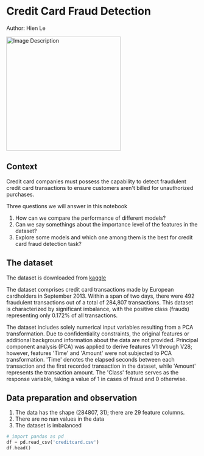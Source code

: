 # Credit Card Fraud Detection #
Author: Hien Le

<img src="https://securityintelligence.com/wp-content/webp-express/webp-images/doc-root/wp-content/uploads/2016/09/credit-card-fraud-remains-a-risk.jpg.webp" alt="Image Description" style="width: 300px;"/>

## Context ## 
Credit card companies must possess the capability to detect fraudulent credit card transactions to ensure customers aren't billed for unauthorized purchases.

Three questions we will answer in this notebook
1. How can we compare the performance of different models?
2. Can we say somethings about the importance level of the features in the dataset? 
3. Explore some models and which one among them is the best for credit card fraud detection task? 

## The dataset ##
The dataset is downloaded from [kaggle](https://www.kaggle.com/datasets/mlg-ulb/creditcardfraud/data)

The dataset comprises credit card transactions made by European cardholders in September 2013. Within a span of two days, there were 492 fraudulent transactions out of a total of 284,807 transactions. This dataset is characterized by significant imbalance, with the positive class (frauds) representing only 0.172% of all transactions.

The dataset includes solely numerical input variables resulting from a PCA transformation. Due to confidentiality constraints, the original features or additional background information about the data are not provided. Principal component analysis (PCA) was applied to derive features V1 through V28; however, features 'Time' and 'Amount' were not subjected to PCA transformation. 'Time' denotes the elapsed seconds between each transaction and the first recorded transaction in the dataset, while 'Amount' represents the transaction amount. The 'Class' feature serves as the response variable, taking a value of 1 in cases of fraud and 0 otherwise.

## Data preparation and observation ## 
1. The data has the shape (284807, 31); there are 29 feature columns.
2. There are no nan values in the data
3. The dataset is imbalanced

```python
# import pandas as pd
df = pd.read_csv('creditcard.csv')
df.head()
